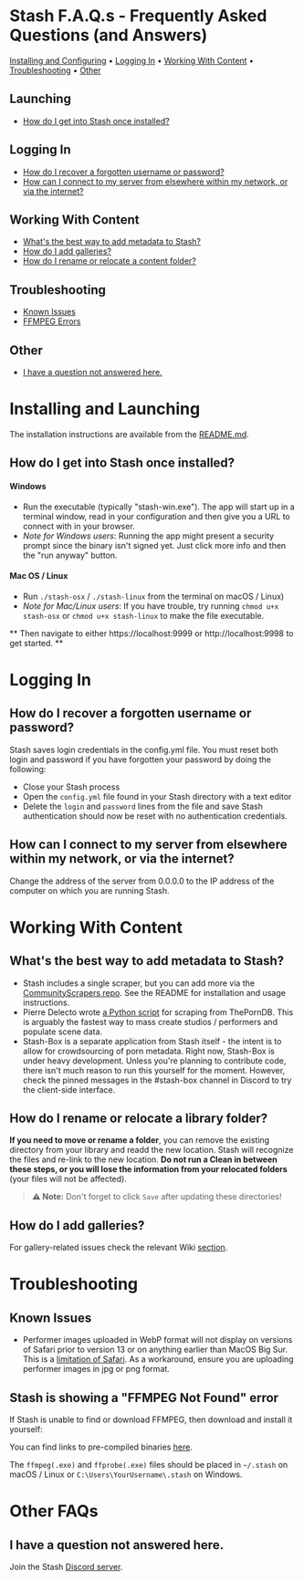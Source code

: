 # Stash F.A.Q.s - Frequently Asked Questions (and Answers)
[Installing and Configuring](#launching) • 
[Logging In](#logging-in)  • 
[Working With Content](#working-with-content)  • 
[Troubleshooting](#troubleshooting) •
[Other](#other)



## Launching
- [How do I get into Stash once installed?](#How-do-I-get-into-Stash-once-installed)
## Logging In
- [How do I recover a forgotten username or password?](#how-do-i-recover-a-forgotten-username-or-password)
- [How can I connect to my server from elsewhere within my network, or via the internet?](#how-can-i-connect-to-my-server-from-elsewhere-within-my-network-or-via-the-internet)
## Working With Content
- [What's the best way to add metadata to Stash?](#whats-the-best-way-to-add-metadata-to-stash)
- [How do I add galleries?](#how-do-i-add-galleries)
- [How do I rename or relocate a content folder?](#how-do-i-rename-or-relocate-a-library-folder)

## Troubleshooting
- [Known Issues](#known-issues)
- [FFMPEG Errors](#stash-is-showing-a-ffmpeg-not-found-error)
## Other
- [I have a question not answered here.](#i-have-a-question-not-answered-here)



# Installing and Launching
The installation instructions are available from the [README.md](https://github.com/stashapp/stash).
## How do I get into Stash once installed?
#### Windows
- Run the executable (typically "stash-win.exe"). The app will start up in a terminal window, read in your configuration and then give you a URL to connect with in your browser.
- _Note for Windows users_: Running the app might present a security prompt since the binary isn't signed yet. Just click more info and then the "run anyway" button.
#### Mac OS / Linux
-  Run `./stash-osx` / `./stash-linux` from the terminal on macOS / Linux)
-   _Note for Mac/Linux users_: If you have trouble, try running `chmod u+x stash-osx` or `chmod u+x stash-linux` to make the file executable.


** Then navigate to either https://localhost:9999 or http://localhost:9998 to get started. ** 

# Logging In
## How do I recover a forgotten username or password?
Stash saves login credentials in the config.yml file. You must reset both login and password if you have forgotten your password by doing the following:
* Close your Stash process
* Open the `config.yml` file found in your Stash directory with a text editor
* Delete the `login` and `password` lines from the file and save
Stash authentication should now be reset with no authentication credentials.

## How can I connect to my server from elsewhere within my network, or via the internet?

Change the address of the server from 0.0.0.0 to the IP address of the computer on which you are running Stash.


# Working With Content

## What's the best way to add metadata to Stash?

* Stash includes a single scraper, but you can add more via the [CommunityScrapers repo](https://github.com/stashapp/CommunityScrapers). See the README for installation and usage instructions.
* Pierre Delecto wrote [a Python script](https://github.com/ThePornDatabase/stash_theporndb_scraper) for scraping from ThePornDB. This is arguably the fastest way to mass create studios / performers and populate scene data.
* Stash-Box is a separate application from Stash itself - the intent is to allow for crowdsourcing of porn metadata. Right now, Stash-Box is under heavy development. Unless you're planning to contribute code, there isn't much reason to run this yourself for the moment. However, check the pinned messages in the #stash-box channel in Discord to try the client-side interface.

## How do I rename or relocate a library folder?
**If you need to move or rename a folder**, you can remove the existing directory from your library and readd the new location. Stash will recognize the files and re-link to the new location. **Do not run a Clean in between these steps, or you will lose the information from your relocated folders** (your files will not be affected).

> **⚠️ Note:** Don't forget to click `Save` after updating these directories!

## How do I add galleries?
For gallery-related issues check the relevant Wiki [section](https://github.com/stashapp/stash/wiki/Galleries).
# Troubleshooting
## Known Issues
- Performer images uploaded in WebP format will not display on versions of Safari prior to version 13 or on anything earlier than MacOS Big Sur. This is a [limitation of Safari](https://caniuse.com/webp).  As a workaround, ensure you are uploading performer images in jpg or png format.

## Stash is showing a "FFMPEG Not Found" error
If Stash is unable to find or download FFMPEG, then download and install it yourself:

You can find links to pre-compiled binaries [here](https://github.com/stashapp/stash#pre-compiled-binaries).

The `ffmpeg(.exe)` and `ffprobe(.exe)` files should be placed in `~/.stash` on macOS / Linux or `C:\Users\YourUsername\.stash` on Windows.


# Other FAQs

## I have a question not answered here.
Join the Stash [Discord server](https://discord.gg/2TsNFKt).